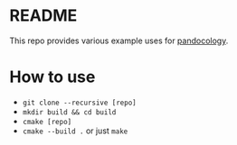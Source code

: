 # README

This repo provides various example uses for [pandocology](https://github.com/jeetsukumaran/cmake-pandocology/).

# How to use

- `git clone --recursive [repo]`
- `mkdir build && cd build`
- `cmake [repo]`
- `cmake --build .` or just `make`

